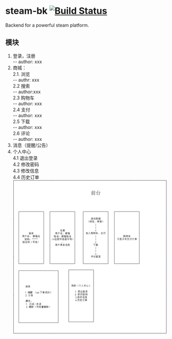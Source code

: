 # steam-bk  [![Build Status](https://travis-ci.org/ZZULI-TECH/steam-bk.svg?branch=master)](https://travis-ci.org/ZZULI-TECH/steam-bk) 

Backend for a  powerful steam platform.

## 模块   
1. 登录，注册     
  -- author: xxx
2. 商城：   
  2.1. 浏览     
    -- authr: xxx    
  2.2 搜索    
    -- author:xxx   
  2.3 购物车   
    -- author: xxx    
  2.4 支付     
    -- author: xxx   
  2.5 下载    
    -- author: xxx   
  2.6 评论     
    -- author: xxx     
3. 消息（提醒/公告）   
4. 个人中心    
  4.1 退出登录    
  4.2 修改密码     
  4.3 修改信息    
  4.4 历史订单    
![前台需求整理](https://github.com/ZZULI-TECH/steam-bk/blob/master/document/%E6%A8%A1%E5%9D%97%E7%AE%80%E5%8D%95%E5%88%92%E5%88%86/png/%E5%89%8D%E5%8F%B0.png?raw=true)
